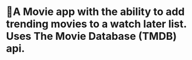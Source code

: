 # 🍿A Movie app with the ability to add trending movies to a watch later list. Uses The Movie Database (TMDB) api.
